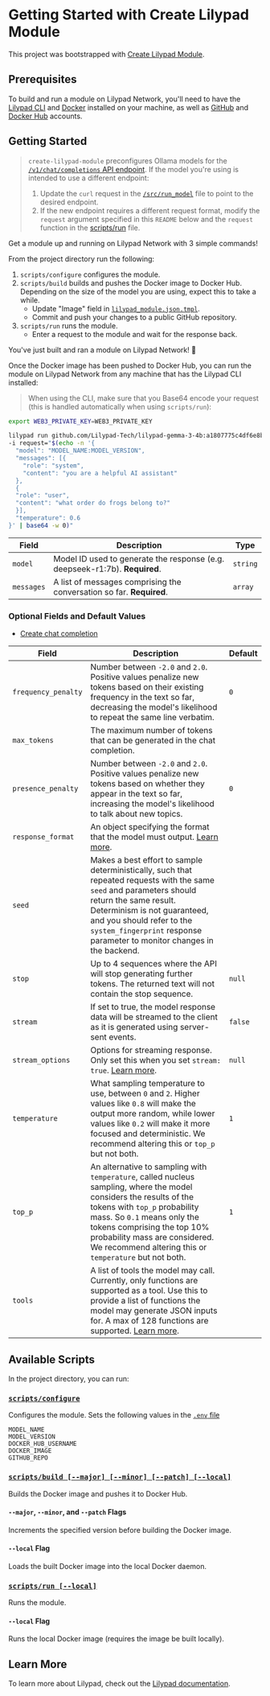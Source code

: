 # Getting Started with Create Lilypad Module

This project was bootstrapped with [Create Lilypad Module](https://docs.lilypad.tech/lilypad/developer-resources/ai-model-marketplace/create-lilypad-module).

## Prerequisites

To build and run a module on Lilypad Network, you'll need to have the [Lilypad CLI](https://docs.lilypad.tech/lilypad/lilypad-testnet/install-run-requirements) and [Docker](https://www.docker.com/) installed on your machine, as well as [GitHub](https://github.com/) and [Docker Hub](https://hub.docker.com/) accounts.

## Getting Started

> `create-lilypad-module` preconfigures Ollama models for the [`/v1/chat/completions` API endpoint](https://github.com/ollama/ollama/blob/main/docs/openai.md). If the model you're using is intended to use a different endpoint:
>
> 1. Update the `curl` request in the [`/src/run_model`](src/run_model) file to point to the desired endpoint.
> 2. If the new endpoint requires a different request format, modify the `request` argument specified in this `README` below and the `request` function in the [scripts/run](scripts/run) file.

Get a module up and running on Lilypad Network with 3 simple commands!

From the project directory run the following:

1. `scripts/configure` configures the module.
2. `scripts/build` builds and pushes the Docker image to Docker Hub. Depending on the size of the model you are using, expect this to take a while.
   - Update "Image" field in [`lilypad_module.json.tmpl`](lilypad_module.json.tmpl).
   - Commit and push your changes to a public GitHub repository.
3. `scripts/run` runs the module.
   - Enter a request to the module and wait for the response back.

You've just built and ran a module on Lilypad Network! 🎉

Once the Docker image has been pushed to Docker Hub, you can run the module on Lilypad Network from any machine that has the Lilypad CLI installed:

> When using the CLI, make sure that you Base64 encode your request (this is handled automatically when using `scripts/run`):

```sh
export WEB3_PRIVATE_KEY=WEB3_PRIVATE_KEY

lilypad run github.com/Lilypad-Tech/lilypad-gemma-3-4b:a1807775c4df6e8b1912c5cf3ea1ca4072c5fe55 \
-i request="$(echo -n '{
  "model": "MODEL_NAME:MODEL_VERSION",
  "messages": [{
    "role": "system",
    "content": "you are a helpful AI assistant"
  },
  {
  "role": "user",
  "content": "what order do frogs belong to?"
  }],
  "temperature": 0.6
}' | base64 -w 0)"
```

| Field      | Description                                                                 | Type     |
| ---------- | --------------------------------------------------------------------------- | -------- |
| `model`    | Model ID used to generate the response (e.g. deepseek-r1:7b). **Required**. | `string` |
| `messages` | A list of messages comprising the conversation so far. **Required**.        | `array`  |

### Optional Fields and Default Values

- [Create chat completion](https://platform.openai.com/docs/api-reference/chat/create)

| Field               | Description                                                                                                                                                                                                                                                                                                 | Default |
| ------------------- | ----------------------------------------------------------------------------------------------------------------------------------------------------------------------------------------------------------------------------------------------------------------------------------------------------------- | ------- |
| `frequency_penalty` | Number between `-2.0` and `2.0`. Positive values penalize new tokens based on their existing frequency in the text so far, decreasing the model's likelihood to repeat the same line verbatim.                                                                                                              | `0`     |
| `max_tokens`        | The maximum number of tokens that can be generated in the chat completion.                                                                                                                                                                                                                                  |         |
| `presence_penalty`  | Number between `-2.0` and `2.0`. Positive values penalize new tokens based on whether they appear in the text so far, increasing the model's likelihood to talk about new topics.                                                                                                                           | `0`     |
| `response_format`   | An object specifying the format that the model must output. [Learn more](https://platform.openai.com/docs/api-reference/chat/create#chat-create-response_format).                                                                                                                                           |         |
| `seed`              | Makes a best effort to sample deterministically, such that repeated requests with the same `seed` and parameters should return the same result. Determinism is not guaranteed, and you should refer to the `system_fingerprint` response parameter to monitor changes in the backend.                       |         |
| `stop`              | Up to 4 sequences where the API will stop generating further tokens. The returned text will not contain the stop sequence.                                                                                                                                                                                  | `null`  |
| `stream`            | If set to true, the model response data will be streamed to the client as it is generated using server-sent events.                                                                                                                                                                                         | `false` |
| `stream_options`    | Options for streaming response. Only set this when you set `stream: true`. [Learn more](https://platform.openai.com/docs/api-reference/chat/create#chat-create-stream_options).                                                                                                                             | `null`  |
| `temperature`       | What sampling temperature to use, between `0` and `2`. Higher values like `0.8` will make the output more random, while lower values like `0.2` will make it more focused and deterministic. We recommend altering this or `top_p` but not both.                                                            | `1`     |
| `top_p`             | An alternative to sampling with `temperature`, called nucleus sampling, where the model considers the results of the tokens with `top_p` probability mass. So `0.1` means only the tokens comprising the top 10% probability mass are considered. We recommend altering this or `temperature` but not both. | `1`     |
| `tools`             | A list of tools the model may call. Currently, only functions are supported as a tool. Use this to provide a list of functions the model may generate JSON inputs for. A max of 128 functions are supported. [Learn more](https://platform.openai.com/docs/api-reference/chat/create#chat-create-tools).    |         |

## Available Scripts

In the project directory, you can run:

### [`scripts/configure`](scripts/configure)

Configures the module.
Sets the following values in the [`.env` file](.env)

```
MODEL_NAME
MODEL_VERSION
DOCKER_HUB_USERNAME
DOCKER_IMAGE
GITHUB_REPO
```

### [`scripts/build [--major] [--minor] [--patch] [--local]`](scripts/build)

Builds the Docker image and pushes it to Docker Hub.

#### `--major`, `--minor`, and `--patch` Flags

Increments the specified version before building the Docker image.

#### `--local` Flag

Loads the built Docker image into the local Docker daemon.

### [`scripts/run [--local]`](scripts/run)

Runs the module.

#### `--local` Flag

Runs the local Docker image (requires the image be built locally).

## Learn More

To learn more about Lilypad, check out the [Lilypad documentation](https://docs.lilypad.tech/lilypad).
